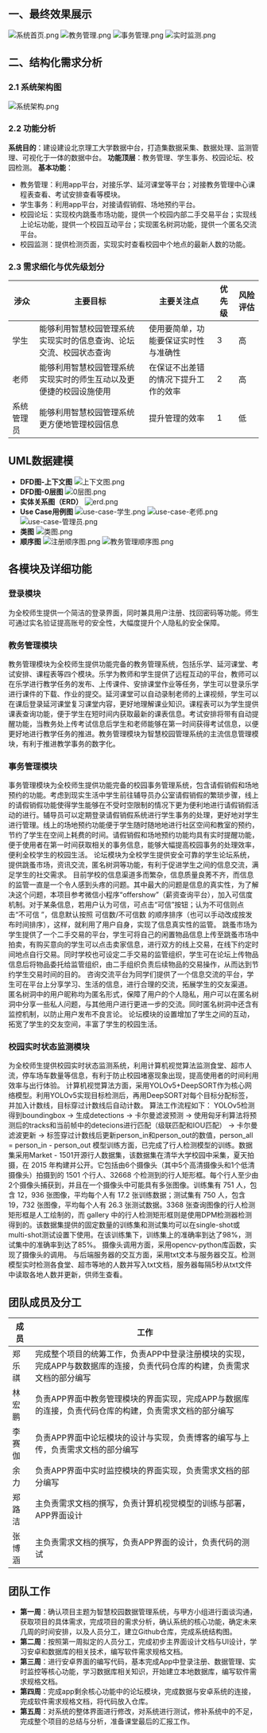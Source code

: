 ## 一、最终效果展示
![系统首页.png](https://s2.loli.net/2022/04/26/ZAxuiPsVLkvCKTF.png)  ![教务管理.png](https://s2.loli.net/2022/04/26/msOTIyfbGjcRuK9.png)
![事务管理.png](https://s2.loli.net/2022/04/26/acxMtRw3iYEnoAr.png)  ![实时监测.png](https://s2.loli.net/2022/04/26/tP7Ia5YNOdRjMJn.png)
## 二、结构化需求分析
### 2.1 系统架构图
![系统架构.png](https://s2.loli.net/2022/04/26/MTzDyS72BGe6Qbw.png)
### 2.2 功能分析
**系统目的**：建设建设北京理工大学数据中台，打造集数据采集、数据处理、监测管理、可视化于一体的数据中台。
**功能顶层**：教务管理、学生事务、校园论坛、校园检测。
**基本功能**：
- 教务管理：利用app平台，对接乐学、延河课堂等平台；对接教务管理中心课程表查看、考试安排查看等模块。
- 学生事务：利用app平台，对接请假销假、场地预约平台。
- 校园论坛：实现校内跳蚤市场功能，提供一个校园内部二手交易平台；实现线上论坛功能，提供一个校园互动平台；实现匿名树洞功能，提供一个匿名交流平台。
- 校园监测：提供检测页面，实现实时查看校园中个地点的最新人数的功能。
### 2.3 需求细化与优先级划分
| 涉众 | 主要目标 | 主要关注点 | 优先级 | 风险评估 |
| ---  | ------- | -------- | ------ | ------- |
| 学生 | 能够利用智慧校园管理系统实现实时的信息查询、论坛交流、校园状态查询 | 使用要简单，功能要保证实时性与准确性 | 3 | 高 |
| 老师 | 能够利用智慧校园管理系统实现实时的师生互动以及更便捷的校园设施使用 | 在保证不出差错的情况下提升工作的效率 | 2 | 高 |
| 系统管理员 | 能够利用智慧校园管理系统更方便地管理校园信息 | 提升管理的效率 | 1  | 低 |
## UML数据建模
- **DFD图-上下文图**
  ![上下文图.png](https://s2.loli.net/2022/04/26/anEjOyU7Pegrulq.png)
- **DFD图-0层图**
  ![0层图.png](https://s2.loli.net/2022/04/26/7uRKhfZUGEYe3lF.png)
- **实体关系图（ERD）**
  ![erd.png](https://s2.loli.net/2022/04/26/No6BdHy8v9EkleT.png)
- **Use Case用例图**
  ![use-case-学生.png](https://s2.loli.net/2022/04/26/uq5cFKeTnVD1WUO.png)
  ![use-case-老师.png](https://s2.loli.net/2022/04/26/CnlXb6MzN1FdVJk.png)
  ![use-case-管理员.png](https://s2.loli.net/2022/04/26/gDvuTnZQrxCB9m4.png)
- **类图**
  ![类图.png](https://s2.loli.net/2022/04/26/u517ypSxVijhFlW.png)
- **顺序图**
  ![注册顺序图.png](https://s2.loli.net/2022/04/26/pOKyqXfHFud7YoE.png)
  ![教务管理顺序图.png](https://s2.loli.net/2022/04/26/4J7Brem6kb2TtD3.png)
## 各模块及详细功能
### 登录模块
为全校师生提供一个简洁的登录界面，同时兼具用户注册、找回密码等功能。师生可通过实名验证提高账号的安全性，大幅度提升个人隐私的安全保障。
### 教务管理模块
教务管理模块为全校师生提供功能完备的教务管理系统，包括乐学、延河课堂、考试安排、课程表等四个模块。乐学为教师和学生提供了远程互动的平台，教师可以在乐学进行教学任务的发布、上传课件、安排课堂作业等任务，学生可以登录乐学进行课件的下载、作业的提交。延河课堂可以自动录制老师的上课视频，学生可以在课后登录延河课堂复习课堂内容，更好地理解课业知识。课程表可以为学生提供课表查询功能，便于学生在短时间内获取最新的课表信息。考试安排将带有自动提醒功能，当教务处上传考试信息后学生和老师能够在第一时间获得考试信息，以便更好地进行教学任务的推进。教务管理模块为智慧校园管理系统的主流信息管理模块，有利于推进教学事务的数字化。
### 事务管理模块
事务管理模块为全校师生提供功能完备的校园事务管理系统，包含请假销假和场地预约的功能。考虑到现实生活中学生前往辅导员办公室请假销假的繁琐步骤，线上的请假销假功能使得学生能够在不受时空限制的情况下更为便利地进行请假销假活动的进行。辅导员可以定期登录请假销假系统进行学生事务的处理，更好地对学生进行管理。线上的场地预约功能便于学生随时随地地进行社区空间和教室的预约，节约了学生在空间上耗费的时间。请假销假和场地预约功能均具有实时提醒功能，便于使用者在第一时间获取相关的事务信息，能够大幅提高校园事务的处理效率，便利全校学生的校园生活。
论坛模块为全校学生提供安全可靠的学生论坛系统，提供跳蚤市场，资讯交流，匿名树洞等功能，有利于促进学生之间的信息交流，满足学生的社交需求。
目前学校的信息渠道多而繁杂，信息质量良莠不齐，而信息的监管一直是一个令人感到头疼的问题。其中最大的问题是信息的真实性，为了解决这个问题，本项目参考微信小程序“offershow”（薪资查询平台），加入可信度机制。对于某条信息，若用户认为可信，可点击“可信”按钮；认为不可信则点击“不可信 ”，信息默认按照 可信数/不可信数 的顺序排序（也可以手动改成按发布时间排序），这样，就利用了用户自身，实现了信息真实性的监管。
跳蚤市场为学生提供了一个二手交易的平台，学生可将自己的闲置物品信息上传至跳蚤市场中拍卖，有购买意向的学生可以点击卖家信息，进行双方的线上交易，在线下约定时间地点自行交易。同时学校也可设定二手交易的监管组织，学生可在论坛上传物品信息后将物品委托给监管组织，由二手组织负责后续物品的交易操作，从而达到节约学生交易时间的目的。
咨询交流平台为同学们提供了一个信息交流的平台，学生可在平台上分享学习、生活的信息，进行合理的交流，拓展学生的交友渠道。
匿名树洞中的用户昵称均为匿名形式，保障了用户的个人隐私，用户可以在匿名树洞中分享一些私人问题，与其他用户进行更进一步的交流。同时匿名树洞中还含有监控机制，以防止用户发布不良言论。
论坛模块的设置增加了学生之间的互动，拓宽了学生的交友空间，丰富了学生的校园生活。
### 校园实时状态监测模块
为全校师生提供校园实时状态监测系统，利用计算机视觉算法监测食堂、超市人流，停车场车数量等信息，有利于防止校园堵塞现象出现，提高使用者的时间利用效率与出行体验。
计算机视觉算法方面，采用YOLOv5+DeepSORT作为核心网络模型。利用YOLOv5实现目标检测后，再用DeepSORT对每个目标分配标签，并加入计数线，目标穿过计数线后自动计数。
算法工作流程如下：
YOLOv5检测得到boundingbox → 生成detections → 卡尔曼滤波预测 → 使用匈牙利算法将预测后的tracks和当前帧中的detecions进行匹配（级联匹配和IOU匹配） → 卡尔曼滤波更新 → 标签穿过计数线后更新person_in和person_out的数值，person_all = person_in - person_out
模型训练方面，已完成了行人检测模型的训练。数据集采用Market - 1501开源行人数据集，该数据集在清华大学校园中采集，夏天拍摄，在 2015 年构建并公开。它包括由6个摄像头（其中5个高清摄像头和1个低清摄像头）拍摄到的 1501 个行人、32668 个检测到的行人矩形框。每个行人至少由2个摄像头捕获到，并且在一个摄像头中可能具有多张图像。训练集有 751 人，包含 12，936 张图像，平均每个人有 17.2 张训练数据；测试集有 750 人，包含 19，732 张图像，平均每个人有 26.3 张测试数据。3368 张查询图像的行人检测矩形框是人工绘制的，而 gallery 中的行人检测矩形框则是使用DPM检测器检测得到的。该数据集提供的固定数量的训练集和测试集均可以在single-shot或multi-shot测试设置下使用。在该训练集下，训练集上的准确率到达了98%，测试集中的准确率到达了85%。
摄像头调用方面，采用opencv-python库函数，实现了摄像头的调用。
与后端服务器的交互方面，采用txt文本与服务器交互。检测模型实时检测各食堂、超市等地的人数并写入txt文档，服务器每隔5秒从txt文件中读取各地人数并更新，供师生查看。
## 团队成员及分工
| 成员 | 工作 |
| --- | --- |
| 郑乐祺 | 完成整个项目的统筹工作，负责APP中登录注册模块的实现，完成APP与数数据库的连接，负责代码仓库的构建，负责需求文档的部分编写 |
| 林宏鹏 | 负责APP界面中教务管理模块的界面实现，完成APP与数据库的连接，负责代码仓库的构建，负责需求文档的部分编写 |
| 李赛伽 | 负责APP界面中论坛模块的设计与实现，负责博客的编写与上传，负责需求文档的部分编写 |
| 余力 | 负责APP界面中实时监控模块的界面实现，负责需求文档的部分编写 |
| 郑路洁 | 主负责需求文档的撰写，负责计算机视觉模型的训练与部署，APP界面设计 |
| 张博涵 | 主负责需求文档的撰写，负责APP界面的设计，负责代码的测试 |
## 团队工作
- **第一周**：确认项目主题为智慧校园数据管理系统，与甲方小组进行面谈沟通，获取项目的具体需求，完成项目的需求分析，确认系统的核心功能，确定未来几周的时间安排，以及人员分工，建立Github仓库，完成系统结构图。
- **第二周**：按照第一周拟定的人员分工，完成初步主界面设计文档与UI设计，学习安卓和数据库的相关技术，编写软件需求规格文档。
- **第三周**：进行安卓界面的编写代码，基本完成App中登录注册、数据管理、实时监控等核心功能，学习数据库相关知识，开始建立本地数据库，编写软件需求规格文档。
- **第四周**：完成app剩余核心功能中的论坛模块，完成数据与安卓系统的连接，完成软件需求规格文档，将代码放入仓库。
- **第五周**：对系统的整体界面进行修改，对系统进行测试，修补系统中的不足，完成整个项目的总结与分析，准备课堂最后的汇报工作。